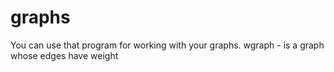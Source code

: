 # graphs
You can use that program for working with your graphs. 
wgraph - is a graph whose edges have weight
